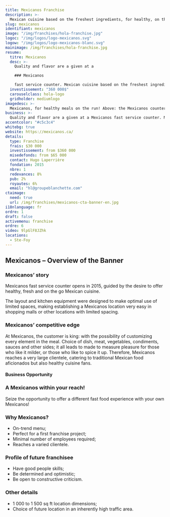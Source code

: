 ```yaml
---
title: Mexicanos Franchise
description: >-
  Mexican cuisine based on the freshest ingredients, for healthy, on the go meals.
slug: mexicanos
identifiant: mexicanos
image: "/img/franchises/hola-franchise.jpg"
logoc: "/img/logos/logo-mexicanos.svg"
logow: "/img/logos/logo-mexicanos-blanc.svg"
mainimage: /img/franchises/hola-franchise.jpg
resume:
  titre: Mexicanos 
  desc: >-
    Quality and flavor are a given at a 

    ### Mexicanos

    fast service counter. Mexican cuisine based on the freshest ingredients, for healthy, on the go meals. The possibilities and combinations are unlimited for the creation of a made-to-measure meal, tailored to the customer’s tastes; be it on location, for take-out or delivery.    
  investissement: "360 000$"
  carouselclass: hola-logo
  gridholder: mediumlogo
imagedesc: >-
  Mexicanos, for healthy meals on the run! Above: the Mexicanos counter located at La Pyramide in Ste-Foy.
business: >-
  Quality and flavor are a given at a Mexicanos fast service counter. Mexican cuisine based on the freshest ingredients, for healthy, on the go meals. The possibilities and combinations are unlimited for the creation of a made-to-measure meal, tailored to the customer’s tastes; be it on location, for take-out or delivery.  
accentcolor: "#c5c3c4"
whitebg: true
website: https://mexicanos.ca/
details:
  type: Franchise
  frais: $30 000
  investissement: from $360 000 
  misedefonds: from $65 000
  contact: Hugo Laperrière
  fondation: 2015
  nbre: 1
  redevances: 8%
  pub: 2%
  royautes: 6%
  email: "hl@groupeblanchette.com"
ctaimage: 
  need: true
  url: /img/franchises/mexicanos-cta-banner-en.jpg
i18nlanguage: fr
ordre: 1
draft: false
activemenu: franchise
ordre: 6
video: 9lpGlF8JZhk
locations:
  - Ste-Foy
---
```

## Mexicanos – Overview of the Banner

### Mexicanos’ story

Mexicanos fast service counter opens in 2015, guided by the desire to offer healthy, fresh and on the go Mexican cuisine.

The layout and kitchen equipment were designed to make optimal use of limited spaces, making establishing a Mexicanos location very easy in shopping malls or other locations with limited spacing. 

### Mexicanos’ competitive edge 

At Mexicanos, the customer is king: with the possibility of customizing every element in the meal. Choice of dish, meat, vegetables, condiments, sauces and other sides; it all leads to made to measure pleasure for those who like it milder, or those who like to spice it up. Therefore, Mexicanos reaches a very large clientele, catering to traditional Mexican food aficionados but also healthy cuisine fans. 

#### Business Opportunity 

### A Mexicanos within your reach! 

Seize the opportunity to offer a different fast food experience with your own Mexicanos! 

### Why Mexicanos? 

- On-trend menu; 
- Perfect for a first franchise project; 
- Minimal number of employees required;
- Reaches a varied clientele.

### Profile of future franchisee 

- Have good people skills; 
- Be determined and optimistic; 
- Be open to constructive criticism. 
 
### Other details

- 1 000 to 1 500 sq ft location dimensions;
- Choice of future location in an inherently high traffic area.
